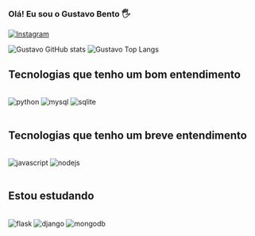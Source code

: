 ### Olá! Eu sou o Gustavo Bento 🖐️

[![Instagram](https://img.shields.io/badge/Instagram-E4405F?style=for-the-badge&logo=instagram&logoColor=white)](https://www.instagram.com/gus.mtl_s/)

![Gustavo GitHub stats](https://github-readme-stats.vercel.app/api?username=gustavo-bento-teles&show_icons=true&theme=gruvbox)
![Gustavo Top Langs](https://github-readme-stats.vercel.app/api/top-langs/?username=gustavo-bento-teles&layout=compact)

## Tecnologias que tenho um bom entendimento

<div style="dsiplay: inline_block"><br/>
     <img aling="center" alt="python" src="https://img.shields.io/badge/Python-3776AB?style=for-the-badge&logo=python&logoColor=white">
     <img aling="center" alt="mysql" src="https://img.shields.io/badge/MySQL-00000F?style=for-the-badge&logo=mysql&logoColor=white">
     <img aling="center" alt="sqlite" src="https://img.shields.io/badge/Sqlite-003B57?style=for-the-badge&logo=sqlite&logoColor=white">
</div><br/>

## Tecnologias que tenho um breve entendimento

<div style="dsiplay: inline_block"><br/>
    <img aling="center" alt="javascript" src="https://img.shields.io/badge/JavaScript-F7DF1E?style=for-the-badge&logo=javascript&logoColor=black">
     <img aling="center" alt="nodejs" src="https://img.shields.io/badge/Node.js-43853D?style=for-the-badge&logo=node.js&logoColor=white">
</div><br/>

## Estou estudando

<div style="dsiplay: inline_block"><br/>
    <img aling="center" alt="flask" src="https://img.shields.io/badge/Flask-000000?style=for-the-badge&logo=flask&logoColor=white">
    <img aling="center" alt="django" src="https://img.shields.io/badge/Django-092E20?style=for-the-badge&logo=django&logoColor=white">
    <img aling="center" alt="mongodb" src="https://img.shields.io/badge/MongoDB-4EA94B?style=for-the-badge&logo=mongodb&logoColor=white">
